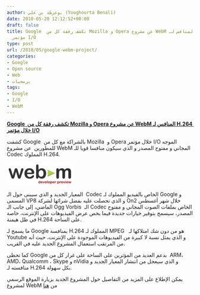 ```yaml
---
author: يوغرطة بن علي (Youghourta Benali)
date: 2010-05-20 12:12:52+00:00
draft: false
title: Google  تكشف رفقة كل من Mozilla و Opera عن مشروع WebM المنافس لـ H.264  خلال
  مؤتمر I/O
type: post
url: /2010/05/google-webm-project/
categories:
- Google
- Open source
- Web
- برمجيات
tags:
- Google
- I/O
- WebM
---
```


[**Google  تكشف رفقة كل من Mozilla و Opera عن مشروع WebM المنافس لـ H.264  خلال مؤتمر I/O**](https://www.it-scoop.com/2010/05/google-webm-project/)


كشفت Google  بالشراكة مع كل من Mozilla  و Opera خلال مؤتمر I/O الموجه للمطورين  عن مشروع WebM المجاني و مفتوح المصدر و الذي سيكون منافسا قويا للـ Codec المملوك H.264.

[![](webm-devpreview.png)
](https://www.it-scoop.com/2010/05/google-webm-project/)

المعيار الجديد و الذي سيبنى حول الـ  Codec الخاص بالفيديو المملوك لـ Google و المسمى VP8 و الذي تحصلت عليه بفضل شرائها لشركة On2 خلال شهر أغسطس الماضي، إلى جانب الـ Ogg Vorbis  الـ Codec الخاص بملفات الصوت المجاني و مفتوح المصدر، سيسمح بتوفير خيارات جديدة فيما يخص عرض الفيديوهات على الإنترنت، خاصة في ظل هيمنة H.264 على الساحة.

ما يسمح لـ Google بمنافسة H.264 المملوك لـ MPEG   هو من دون شك امتلاكها لـ Youtube و الذي يمثل نسبة لا كبيرة من الفيديوهات الموجودة على الإنترنت، حيث أنه من المرتقب استعمال المشروع الجديد عليه في القريب.

كما تحظى Google بدعم العديد من المؤثرين على الساحة على غرار كل من  ARM، AMD، Qualcomm ، Skype و nVidia و الذي سيعجل من انتشار المعيار الجديد و منافسته لـ H.264 بكل سهولة.

يمكن الإطلاع على المزيد من التفاصيل حول المشروع الجديد بزيارة الموقع الرسمي لمشروع WebM من [هنا](http://www.webmproject.org/)
